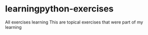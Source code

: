 # learningpython-exercises
All exercises learning
This are topical exercises that were part of my learning

